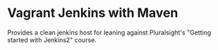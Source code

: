 Vagrant Jenkins with Maven
========

Provides a clean jenkins host for leaning against Pluralsight's "Getting started with Jenkins2" course.
